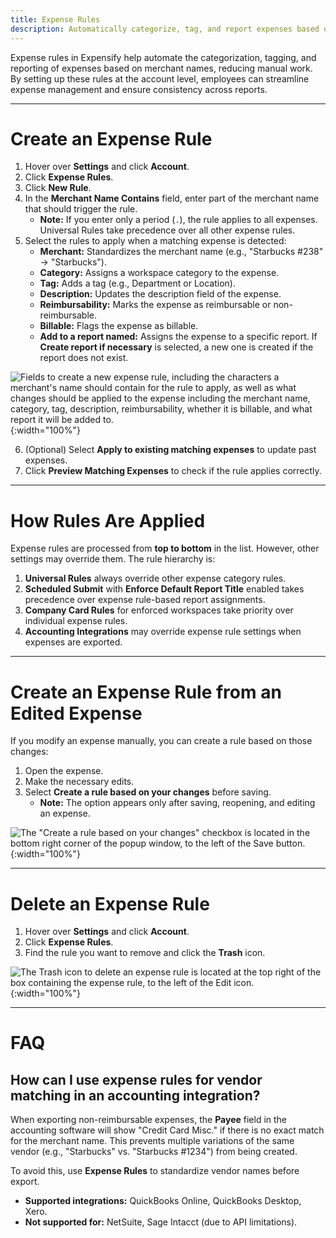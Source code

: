 ```yaml
---
title: Expense Rules
description: Automatically categorize, tag, and report expenses based on the merchant's name.
---
```


Expense rules in Expensify help automate the categorization, tagging, and reporting of expenses based on merchant names, reducing manual work. By setting up these rules at the account level, employees can streamline expense management and ensure consistency across reports.

---

# Create an Expense Rule  

1. Hover over **Settings** and click **Account**.  
2. Click **Expense Rules**.  
3. Click **New Rule**.  
4. In the **Merchant Name Contains** field, enter part of the merchant name that should trigger the rule.  
   - **Note:** If you enter only a period (`.`), the rule applies to all expenses. Universal Rules take precedence over all other expense rules.  
5. Select the rules to apply when a matching expense is detected:  
   - **Merchant:** Standardizes the merchant name (e.g., "Starbucks #238" → "Starbucks").  
   - **Category:** Assigns a workspace category to the expense.  
   - **Tag:** Adds a tag (e.g., Department or Location).  
   - **Description:** Updates the description field of the expense.  
   - **Reimbursability:** Marks the expense as reimbursable or non-reimbursable.  
   - **Billable:** Flags the expense as billable.  
   - **Add to a report named:** Assigns the expense to a specific report. If **Create report if necessary** is selected, a new one is created if the report does not exist.  

![Fields to create a new expense rule, including the characters a merchant's name should contain for the rule to apply, as well as what changes should be applied to the expense including the merchant name, category, tag, description, reimbursability, whether it is billable, and what report it will be added to.](https://help.expensify.com/assets/images/ExpensifyHelp_ExpenseRules_01.png){:width="100%"}
  

6. (Optional) Select **Apply to existing matching expenses** to update past expenses.  
7. Click **Preview Matching Expenses** to check if the rule applies correctly.  

---

# How Rules Are Applied  

Expense rules are processed from **top to bottom** in the list. However, other settings may override them. The rule hierarchy is:  

1. **Universal Rules** always override other expense category rules.  
2. **Scheduled Submit** with **Enforce Default Report Title** enabled takes precedence over expense rule-based report assignments.  
3. **Company Card Rules** for enforced workspaces take priority over individual expense rules.  
4. **Accounting Integrations** may override expense rule settings when expenses are exported.  

---

# Create an Expense Rule from an Edited Expense  

If you modify an expense manually, you can create a rule based on those changes:  

1. Open the expense.  
2. Make the necessary edits.  
3. Select **Create a rule based on your changes** before saving.  
   - **Note:** The option appears only after saving, reopening, and editing an expense.  

![The "Create a rule based on your changes" checkbox is located in the bottom right corner of the popup window, to the left of the Save button.](https://help.expensify.com/assets/images/ExpensifyHelp_ExpenseRules_02.png){:width="100%"}

---

# Delete an Expense Rule  

1. Hover over **Settings** and click **Account**.  
2. Click **Expense Rules**.  
3. Find the rule you want to remove and click the **Trash** icon.

![The Trash icon to delete an expense rule is located at the top right of the box containing the expense rule, to the left of the Edit icon.](https://help.expensify.com/assets/images/ExpensifyHelp_ExpenseRules_03.png){:width="100%"}

---

# FAQ  

## How can I use expense rules for vendor matching in an accounting integration?  

When exporting non-reimbursable expenses, the **Payee** field in the accounting software will show "Credit Card Misc." if there is no exact match for the merchant name. This prevents multiple variations of the same vendor (e.g., "Starbucks" vs. "Starbucks #1234") from being created.  

To avoid this, use **Expense Rules** to standardize vendor names before export.  
- **Supported integrations:** QuickBooks Online, QuickBooks Desktop, Xero.  
- **Not supported for:** NetSuite, Sage Intacct (due to API limitations). 
